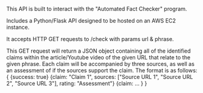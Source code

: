 This API is built to interact with the "Automated Fact Checker" program.

Includes a Python/Flask API designed to be hosted on an AWS EC2 instance.

It accepts HTTP GET requests to <IP>/check with params url & phrase.

This GET request will return a JSON object containing all of the identified claims within the article/Youtube video of the given URL that relate to the given phrase.
Each claim will be accompanied by three sources, as well as an assessment of if the sources support the claim.
The format is as follows:
{
  {success: true} 
  {claim: "Claim 1", sources: ["Source URL 1", "Source URL 2", "Source URL 3"], rating: "Assessment"} 
  {claim: ... }
}
